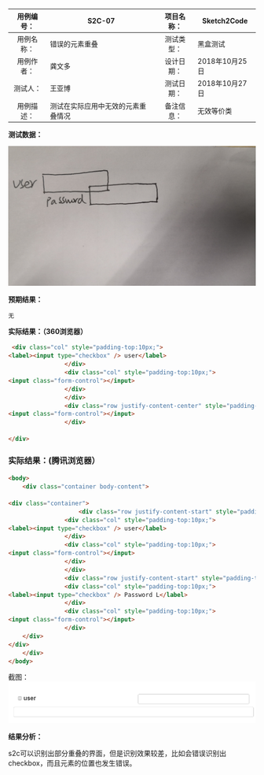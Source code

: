 

| 用例编号： | S2C-07 | 项目名称： | Sketch2Code |
| :--------: | ---- | :--------: | ---- |
| 用例名称： | 错误的元素重叠 | 测试类型： | 黑盒测试 |
| 用例作者： | 龚文多 | 设计日期： | 2018年10月25日 |
|  测试人：  | 王亚博 | 测试日期： | 2018年10月27日 |
| 用例描述： | 测试在实际应用中无效的元素重叠情况 |备注信息：|无效等价类|

**测试数据：**

![07输入](https://github.com/MSE-925/img-storage/blob/master/07%E8%BE%93%E5%85%A5.jpg)

**预期结果：**

```
无
```

**实际结果：（360浏览器）**

```HTML
 <div class="col" style="padding-top:10px;">
<label><input type="checkbox" /> user</label>
                </div>
                <div class="col" style="padding-top:10px;">
<input class="form-control"></input>
                </div>
                </div>
                <div class="row justify-content-center" style="padding-top:10px;">
<input class="form-control"></input>
                </div>

</div>

```

### **实际结果：(腾讯浏览器）**

```HTML
<body>
    <div class="container body-content">
        
<div class="container">
                    <div class="row justify-content-start" style="padding-top:10px;">
                <div class="col" style="padding-top:10px;">
<label><input type="checkbox" /> user</label>
                </div>
                <div class="col" style="padding-top:10px;">
<input class="form-control"></input>
                </div>
                </div>
                <div class="row justify-content-start" style="padding-top:10px;">
                <div class="col" style="padding-top:10px;">
<label><input type="checkbox" /> Password L</label>
                </div>
                <div class="col" style="padding-top:10px;">
<input class="form-control"></input>
                </div>
    </div>
</div>
    </div>
</body>

```



截图：![07输出](https://github.com/MSE-925/img-storage/blob/master/07%E8%BE%93%E5%87%BA.png)

**结果分析：**

​	s2c可以识别出部分重叠的界面，但是识别效果较差，比如会错误识别出checkbox，而且元素的位置也发生错误。
